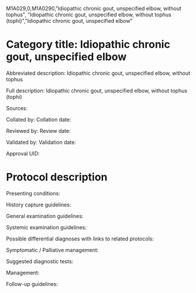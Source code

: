 M1A029,0,M1A0290,"Idiopathic chronic gout, unspecified elbow, without tophus", "Idiopathic chronic gout, unspecified elbow, without tophus (tophi)","Idiopathic chronic gout, unspecified elbow"
# Category title: Idiopathic chronic gout, unspecified elbow

Abbreviated description: Idiopathic chronic gout, unspecified elbow, without tophus

Full description: Idiopathic chronic gout, unspecified elbow, without tophus (tophi)

Sources:

Collated by:
Collation date:

Reviewed by:
Review date:

Validated by:
Validation date:

Approval UID:

# Protocol description

Presenting conditions:

History capture guidelines:

General examination guidelines:

Systemic examination guidelines:

Possible differential diagnoses with links to related protocols:

Symptomatic / Palliative management:

Suggested diagnostic tests:

Management:

Follow-up guidelines:
